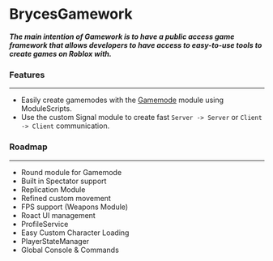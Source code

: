 # BrycesGamework

**_The main intention of Gamework is to have a public access game framework that allows developers to have access to easy-to-use tools to create games on Roblox with._**

### Features
----

* Easily create gamemodes with the [Gamemode](https://github.com/beters02/BrycesGamework/wiki/Gamemode) module using ModuleScripts.
* Use the custom Signal module to create fast ```Server -> Server``` or ```Client -> Client``` communication.

### Roadmap
----

* Round module for Gamemode
* Built in Spectator support
* Replication Module
* Refined custom movement
* FPS support (Weapons Module)
* Roact UI management
* ProfileService
* Easy Custom Character Loading
* PlayerStateManager
* Global Console & Commands
